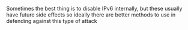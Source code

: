 Sometimes the best thing is to disable IPv6 internally, but these usually have future side effects so ideally there are better methods to use in defending against this type of attack